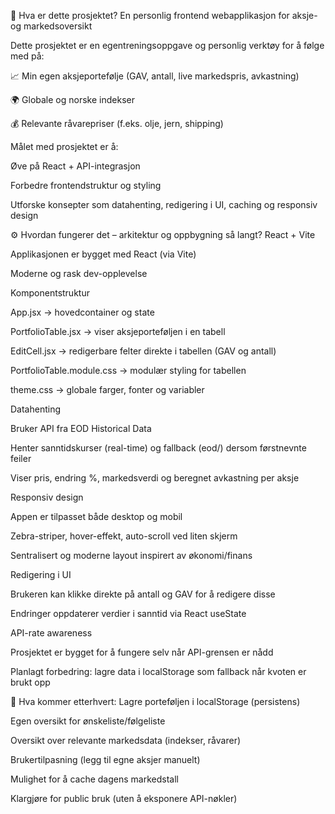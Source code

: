 📌 Hva er dette prosjektet?
En personlig frontend webapplikasjon for aksje- og markedsoversikt

Dette prosjektet er en egentreningsoppgave og personlig verktøy for å følge med på:

📈 Min egen aksjeportefølje (GAV, antall, live markedspris, avkastning)

🌍 Globale og norske indekser

💰 Relevante råvarepriser (f.eks. olje, jern, shipping)

Målet med prosjektet er å:

Øve på React + API-integrasjon

Forbedre frontendstruktur og styling

Utforske konsepter som datahenting, redigering i UI, caching og responsiv design

⚙️ Hvordan fungerer det – arkitektur og oppbygning så langt?
React + Vite

Applikasjonen er bygget med React (via Vite)

Moderne og rask dev-opplevelse

Komponentstruktur

App.jsx → hovedcontainer og state

PortfolioTable.jsx → viser aksjeporteføljen i en tabell

EditCell.jsx → redigerbare felter direkte i tabellen (GAV og antall)

PortfolioTable.module.css → modulær styling for tabellen

theme.css → globale farger, fonter og variabler

Datahenting

Bruker API fra EOD Historical Data

Henter sanntidskurser (real-time) og fallback (eod/) dersom førstnevnte feiler

Viser pris, endring %, markedsverdi og beregnet avkastning per aksje

Responsiv design

Appen er tilpasset både desktop og mobil

Zebra-striper, hover-effekt, auto-scroll ved liten skjerm

Sentralisert og moderne layout inspirert av økonomi/finans

Redigering i UI

Brukeren kan klikke direkte på antall og GAV for å redigere disse

Endringer oppdaterer verdier i sanntid via React useState

API-rate awareness

Prosjektet er bygget for å fungere selv når API-grensen er nådd

Planlagt forbedring: lagre data i localStorage som fallback når kvoten er brukt opp

🧪 Hva kommer etterhvert:
 Lagre porteføljen i localStorage (persistens)

 Egen oversikt for ønskeliste/følgeliste

 Oversikt over relevante markedsdata (indekser, råvarer)

 Brukertilpasning (legg til egne aksjer manuelt)

 Mulighet for å cache dagens markedstall

 Klargjøre for public bruk (uten å eksponere API-nøkler)
